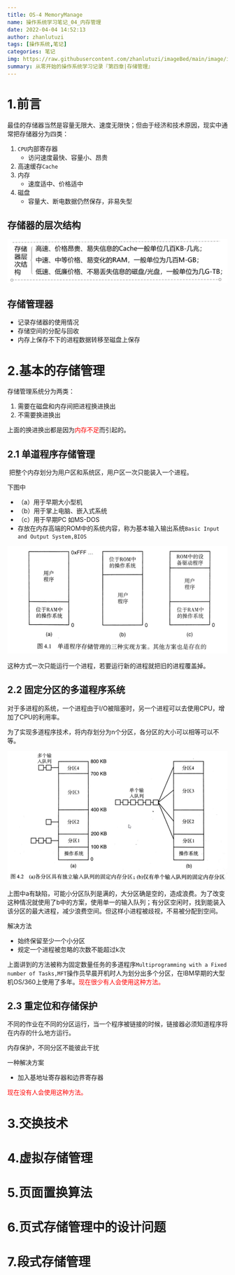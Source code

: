 ```yaml
---
title: OS-4 MemoryManage
name: 操作系统学习笔记_04_内存管理
date: 2022-04-04 14:52:13
author: zhanlutuzi
tags: [操作系统,笔记]
categories: 笔记
img: https://raw.githubusercontent.com/zhanlutuzi/imageBed/main/image/image-20220302200521587.png
summary: 从零开始的操作系统学习记录『第四章|存储管理』
---
```


# 1.前言

最佳的存储器当然是容量无限大、速度无限快；但由于经济和技术原因，现实中通常把存储器分为四类：

1. `CPU`内部寄存器
   - 访问速度最快、容量小、昂贵
2. 高速缓存`Cache`
3. 内存
   - 速度适中、价格适中
4. 磁盘
   - 容量大、断电数据仍然保存，非易失型

## 存储器的层次结构

![](https://raw.githubusercontent.com/zhanlutuzi/imageBed/main/image/image-20220513221926760.png)

## 存储管理器

- 记录存储器的使用情况
- 存储空间的分配与回收
- 内存上保存不下的进程数据转移至磁盘上保存

# 2.基本的存储管理

存储管理系统分为两类：

1. 需要在磁盘和内存间把进程换进换出
2. 不需要换进换出

上面的换进换出都是因为<font color=red>内存不足</font>而引起的。

## 2.1 单道程序存储管理

​		把整个内存划分为用户区和系统区，用户区一次只能装入一个进程。

下图中

- （a）用于早期大小型机
- （b）用于掌上电脑、嵌入式系统
- （c）用于早期PC 如MS-DOS
- 存放在内存高端的ROM中的系统内容，称为基本输入输出系统`Basic Input and Output System,BIOS`

![](https://raw.githubusercontent.com/zhanlutuzi/imageBed/main/image/image-20220513223826416.png)

这种方式一次只能运行一个进程，若要运行新的进程就把旧的进程覆盖掉。

## 2.2 固定分区的多道程序系统

对于多进程的系统，一个进程由于I/O被阻塞时，另一个进程可以去使用CPU，增加了CPU的利用率。

为了实现多道程序技术，将内存划分为n个分区，各分区的大小可以相等可以不等。

![](https://raw.githubusercontent.com/zhanlutuzi/imageBed/main/image/image-20220513225505899.png)

​		上图中a有缺陷，可能小分区队列是满的，大分区确是空的，造成浪费。为了改变这种情况就使用了b中的方案，使用单一的输入队列；有分区空闲时，找到能装入该分区的最大进程，减少浪费空间。但这样小进程被歧视，不易被分配到空间。

解决方法

- 始终保留至少一个小分区
- 规定一个进程被忽略的次数不能超过k次

​	上面讲到的方法被称为固定数量任务的多道程序`Multiprogramming with a Fixed number of Tasks,MFT`操作员早晨开机时人为划分出多个分区，在IBM早期的大型机OS/360上使用了多年。<font color=red>现在很少有人会使用这种方法。</font>

## 2.3 重定位和存储保护

不同的作业在不同的分区运行，当一个程序被链接的时候，链接器必须知道程序将在内存的什么地方运行。

内存保护，不同分区不能彼此干扰

一种解决方案

- 加入基地址寄存器和边界寄存器

<font color=red>现在没有人会使用这种方法。</font>

# 3.交换技术

# 4.虚拟存储管理

# 5.页面置换算法

# 6.页式存储管理中的设计问题

# 7.段式存储管理
